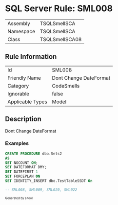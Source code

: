 ﻿# SQL Server Rule: SML008
  
|    |    |
|----|----|
| Assembly | TSQLSmellSCA |
| Namespace | TSQLSmellSCA |
| Class | TSQLSmellSCA08 |
  
## Rule Information
  
|    |    |
|----|----|
| Id | SML008 |
| Friendly Name | Dont Change DateFormat |
| Category | CodeSmells |
| Ignorable | false |
| Applicable Types | Model  |
  
## Description
  
Dont Change DateFormat
  
### Examples
  
```sql
CREATE PROCEDURE dbo.Sets2
AS
SET NOCOUNT ON;
SET DATEFORMAT DMY;
SET DATEFIRST 1
SET FORCEPLAN ON
SET IDENTITY_INSERT dbo.TestTableSSDT On

-- SML008, SML009, SML020, SML022
```
  
<sub><sup>Generated by a tool</sup></sub>
